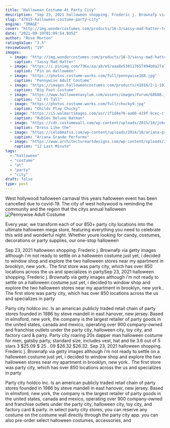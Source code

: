 ```yaml
---
title: "Halloween Costume At Party City"
description: "Sep 23, 2021 halloween shopping. Frederic j. Brownafp via getty images although i'm not ready to settle on a halloween costume just yet, i decided to window shop and explore the two halloween stores near my apartment in brooklyn, new york.. The first store was party city, which has over 850 locations across the us and specializes in party"
slug: "47015-halloween-costume-party-city"
engine: "IMAGE"
cover: "http://img.wondercostumes.com/products/16-3/sassy-mad-hatter-teen-costume.jpg"
date: "2021-09-19T01:09:54.995Z"
author: "Rose Morton"
ratingValue: "3.5"
reviewCount: "19"
images:
  - image: "http://img.wondercostumes.com/products/16-3/sassy-mad-hatter-teen-costume.jpg"
    caption: "Sassy Mad Hatter"
  - image: "https://i.pinimg.com/736x/aa/a8/e5/aaa8e538117657494b0a27a76c38537e.jpg"
    caption: "Pin on Halloween"
  - image: "https://photos.costume-works.com/full/pennywise188.jpg"
    caption: "Pennywise Adult Costume"
  - image: "https://images.halloweencostumes.com/products/41016/2-1-103620/mens-bigfoot-costume-alt.jpg"
    caption: "Big Foot Costume"
  - image: "https://www.halloweenasylum.com/assets/images/Forum/68688.jpg"
    caption: "12 Ft Tall"
  - image: "https://photos.costume-works.com/full/chucky9.jpg"
    caption: "Childs Play Chucky"
  - image: "https://i5.walmartimages.com/asr/1f1d4e76-aa66-419f-9cec-cf992aa9153a_1.83110fbf8d02adb3e8b295925c55e91f.jpeg"
    caption: "Rubies Deluxe Batman"
  - image: "https://cdn.costumewall.com/wp-content/uploads/2015/10/joker-dark-knight-cosplay-6.jpg"
    caption: "Dress Like the"
  - image: "https://celebmafia.com/wp-content/uploads/2014/10/ariana-grande-performs-at-vmware-s-halloween-party-2014_21.jpg"
    caption: "Ariana Grande Performs"
  - image: "https://www.architectureartdesigns.com/wp-content/uploads/2014/10/1024.jpg"
    caption: "12 Last Minute"
tags:
  - "halloween"
  - "costume"
  - "at"
  - "party"
  - "city"
draft: false
type: post
---
```


West hollywood halloween carnaval this years halloween event has been cancelled due to covid-19. The city of west hollywood is reminding the community and the region that the citys annual halloween
![Pennywise Adult Costume](https://photos.costume-works.com/full/pennywise188.jpg "Pennywise Adult Costume")

Every year, we transform each of our 850+ party city locations into the ultimate halloween mega store, featuring everything you need to celebrate this wild and wonderful night. Whether youre looking for candy, costumes, decorations or party supplies, our one-stop halloween
<!--inArticleAds-->

<!--galleryOne-->

Sep 23, 2021 halloween shopping. Frederic j. Brownafp via getty images although i'm not ready to settle on a halloween costume just yet, i decided to window shop and explore the two halloween stores near my apartment in brooklyn, new york.. The first store was party city, which has over 850 locations across the us and specializes in partySep 23, 2021 halloween shopping. Frederic j. Brownafp via getty images although i'm not ready to settle on a halloween costume just yet, i decided to window shop and explore the two halloween stores near my apartment in brooklyn, new york.. The first store was party city, which has over 850 locations across the us and specializes in party
<!--inArticleAds-->

<!--galleryTwo-->

Party city holdco inc. Is an american publicly traded retail chain of party stores founded in 1986 by steve mandell in east hanover, new jersey. Based in elmsford, new york, the company is the largest retailer of party goods in the united states, canada and mexico, operating over 900 company-owned and franchise outlets under the party city, halloween city, toy city, and factory card & party. Party city roaring 20s dapper man halloween costume for men, gatsby party, standard size, includes vest, hat and tie 3.6 out of 5 stars 3 $25.09 $ 25 . 09 $26.32 $26.32. Sep 23, 2021 halloween shopping. Frederic j. Brownafp via getty images although i'm not ready to settle on a halloween costume just yet, i decided to window shop and explore the two halloween stores near my apartment in brooklyn, new york.. The first store was party city, which has over 850 locations across the us and specializes in party
<!--galleryThree-->

Party city holdco inc. Is an american publicly traded retail chain of party stores founded in 1986 by steve mandell in east hanover, new jersey. Based in elmsford, new york, the company is the largest retailer of party goods in the united states, canada and mexico, operating over 900 company-owned and franchise outlets under the party city, halloween city, toy city, and factory card & party. in select party city stores, you can reserve any costume on the costume wall directly through the party city app.  you can also pre-order select halloween costumes, accessories, and